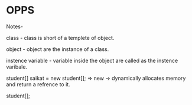 # OPPS 

Notes-

class - class is short of a templete of object.

object - object are the instance of a class.

instence variable - variable inside the object are called as the instence varibale.

student[] saikat = new student[]; => new -> dynamically allocates memory and return a refrence to it.

student[]; 
